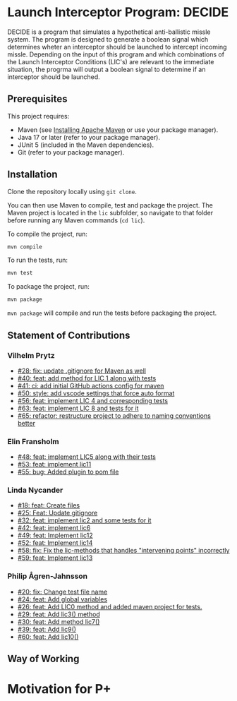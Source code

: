 # Launch Interceptor Program: DECIDE

DECIDE is a program that simulates a hypothetical anti-ballistic missle system. The program is designed to generate a boolean signal which determines wheter an interceptor should be launched to intercept incoming missle. Depending on the input of this program and which combinations of the Launch Interceptor Conditions (LIC's) are relevant to the immediate situation, the progrma will output a boolean signal to determine if an interceptor should be launched.

## Prerequisites

This project requires:

- Maven (see [Installing Apache Maven](https://maven.apache.org/install.html) or use your package manager).
- Java 17 or later (refer to your package manager).
- JUnit 5 (included in the Maven dependencies).
- Git (refer to your package manager).

## Installation

Clone the repository locally using `git clone`.

You can then use Maven to compile, test and package the project. The Maven project is located in the `lic` subfolder, so navigate to that folder before running any Maven commands (`cd lic`).

To compile the project, run:

```bash
mvn compile
```

To run the tests, run:

```bash
mvn test
```

To package the project, run:

```bash
mvn package
```

`mvn package` will compile and run the tests before packaging the project.

## Statement of Contributions

### Vilhelm Prytz

- [#28: fix: update .gitignore for Maven as well](https://github.com/lindanycander/launch_interceptor_program/pull/28)
- [#40: feat: add method for LIC 1 along with tests](https://github.com/lindanycander/launch_interceptor_program/pull/40)
- [#41: ci: add initial GitHub actions config for maven](https://github.com/lindanycander/launch_interceptor_program/pull/41)
- [#50: style: add vscode settings that force auto format](https://github.com/lindanycander/launch_interceptor_program/pull/50)
- [#56: feat: implement LIC 4 and corresponding tests](https://github.com/lindanycander/launch_interceptor_program/pull/56)
- [#63: feat: implement LIC 8 and tests for it](https://github.com/lindanycander/launch_interceptor_program/pull/63)
- [#65: refactor: restructure project to adhere to naming conventions better](https://github.com/lindanycander/launch_interceptor_program/pull/65)

### Elin Fransholm

- [#48: feat: implement LIC5 along with their tests](https://github.com/lindanycander/launch_interceptor_program/pull/48)
- [#53: feat: implement lic11](https://github.com/lindanycander/launch_interceptor_program/pull/53)
- [#55: bug: Added plugin to pom file](https://github.com/lindanycander/launch_interceptor_program/pull/55)

### Linda Nycander

- [#18: feat: Create files](https://github.com/lindanycander/launch_interceptor_program/pull/18)
- [#25: Feat: Update gitignore](https://github.com/lindanycander/launch_interceptor_program/pull/25)
- [#32: feat: implement lic2 and some tests for it](https://github.com/lindanycander/launch_interceptor_program/pull/32)
- [#42: feat: implement lic6](https://github.com/lindanycander/launch_interceptor_program/pull/42)
- [#49: feat: Implement lic12](https://github.com/lindanycander/launch_interceptor_program/pull/49)
- [#52: feat: Implement lic14](https://github.com/lindanycander/launch_interceptor_program/pull/52)
- [#58: fix: Fix the lic-methods that handles "intervening points" incorrectly](https://github.com/lindanycander/launch_interceptor_program/pull/58)
- [#59: feat: Implement lic13](https://github.com/lindanycander/launch_interceptor_program/pull/59)

### Philip Ågren-Jahnsson

- [#20: fix: Change test file name](https://github.com/lindanycander/launch_interceptor_program/pull/20)
- [#24: feat: Add global variables](https://github.com/lindanycander/launch_interceptor_program/pull/24)
- [#26: feat: Add LIC0 method and added maven project for tests.](https://github.com/lindanycander/launch_interceptor_program/pull/24)
- [#29: feat: Add lic3() method](https://github.com/lindanycander/launch_interceptor_program/pull/29)
- [#30: feat: Add method lic7()](https://github.com/lindanycander/launch_interceptor_program/pull/30)
- [#39: feat: Add lic9()](https://github.com/lindanycander/launch_interceptor_program/pull/39)
- [#60: feat: Add lic10()](https://github.com/lindanycander/launch_interceptor_program/pull/60)

## Way of Working

# Motivation for P+
